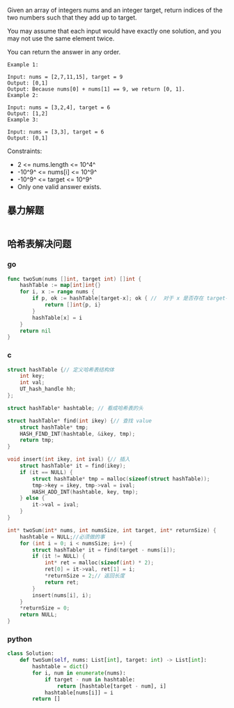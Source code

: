 

Given an array of integers nums and an integer target, return indices of the two numbers such that they add up to target.

You may assume that each input would have exactly one solution, and you may not use the same element twice.

You can return the answer in any order.

```
Example 1:

Input: nums = [2,7,11,15], target = 9
Output: [0,1]
Output: Because nums[0] + nums[1] == 9, we return [0, 1].
Example 2:

Input: nums = [3,2,4], target = 6
Output: [1,2]
Example 3:

Input: nums = [3,3], target = 6
Output: [0,1]
```


Constraints:

- 2 <= nums.length <= 10^4^
- -10^9^ <= nums[i] <= 10^9^
- -10^9^ <= target <= 10^9^
- Only one valid answer exists.

## **暴力解题**

```go
```



## **哈希表解决问题**

### go

```go
func twoSum(nums []int, target int) []int {
	hashTable := map[int]int{}
	for i, x := range nums {
		if p, ok := hashTable[target-x]; ok { //  对于 x 是否存在 target-x ，p 是对应的序号。
			return []int{p, i}
		}
		hashTable[x] = i
	}
	return nil
}
```

### c

```c
struct hashTable {// 定义哈希表结构体
    int key;
    int val;
    UT_hash_handle hh;
};

struct hashTable* hashtable; // 看成哈希表的头

struct hashTable* find(int ikey) {// 查找 value
    struct hashTable* tmp;
    HASH_FIND_INT(hashtable, &ikey, tmp);
    return tmp;
}

void insert(int ikey, int ival) {// 插入
    struct hashTable* it = find(ikey);
    if (it == NULL) {
        struct hashTable* tmp = malloc(sizeof(struct hashTable));
        tmp->key = ikey, tmp->val = ival;
        HASH_ADD_INT(hashtable, key, tmp);
    } else {
        it->val = ival;
    }
}

int* twoSum(int* nums, int numsSize, int target, int* returnSize) {
    hashtable = NULL;//必须做的事
    for (int i = 0; i < numsSize; i++) {
        struct hashTable* it = find(target - nums[i]);
        if (it != NULL) {
            int* ret = malloc(sizeof(int) * 2);
            ret[0] = it->val, ret[1] = i;
            *returnSize = 2;// 返回长度
            return ret;
        }
        insert(nums[i], i);
    }
    *returnSize = 0;
    return NULL;
}
```

### python

```python
class Solution:
    def twoSum(self, nums: List[int], target: int) -> List[int]:
        hashtable = dict()
        for i, num in enumerate(nums):
            if target - num in hashtable:
                return [hashtable[target - num], i]
            hashtable[nums[i]] = i
        return []
```

